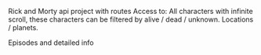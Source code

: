 Rick and Morty api project with routes
Access to:
All characters with infinite scroll, these characters can be filtered by alive / dead / unknown.
Locations / planets.

Episodes and detailed info
